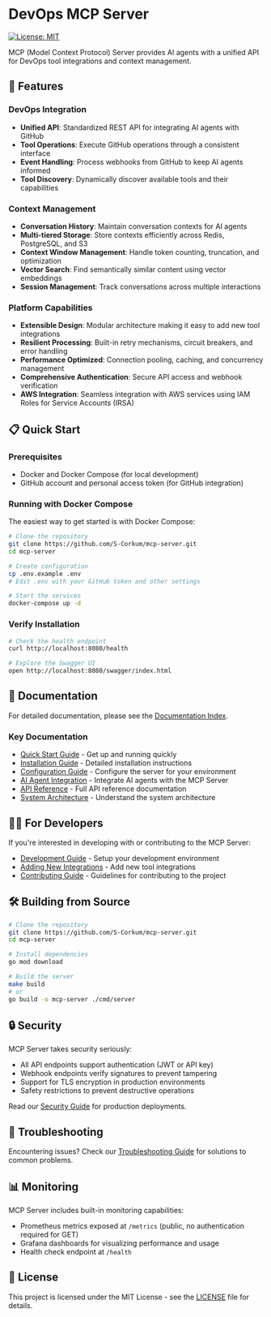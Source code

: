 # DevOps MCP Server

[![License: MIT](https://img.shields.io/badge/License-MIT-blue.svg)](LICENSE)

MCP (Model Context Protocol) Server provides AI agents with a unified API for DevOps tool integrations and context management.

## 🚀 Features

### DevOps Integration
- **Unified API**: Standardized REST API for integrating AI agents with GitHub
- **Tool Operations**: Execute GitHub operations through a consistent interface
- **Event Handling**: Process webhooks from GitHub to keep AI agents informed
- **Tool Discovery**: Dynamically discover available tools and their capabilities

### Context Management
- **Conversation History**: Maintain conversation contexts for AI agents
- **Multi-tiered Storage**: Store contexts efficiently across Redis, PostgreSQL, and S3
- **Context Window Management**: Handle token counting, truncation, and optimization
- **Vector Search**: Find semantically similar content using vector embeddings
- **Session Management**: Track conversations across multiple interactions

### Platform Capabilities
- **Extensible Design**: Modular architecture making it easy to add new tool integrations
- **Resilient Processing**: Built-in retry mechanisms, circuit breakers, and error handling
- **Performance Optimized**: Connection pooling, caching, and concurrency management
- **Comprehensive Authentication**: Secure API access and webhook verification
- **AWS Integration**: Seamless integration with AWS services using IAM Roles for Service Accounts (IRSA)

## 📋 Quick Start

### Prerequisites
- Docker and Docker Compose (for local development)
- GitHub account and personal access token (for GitHub integration)

### Running with Docker Compose

The easiest way to get started is with Docker Compose:

```bash
# Clone the repository
git clone https://github.com/S-Corkum/mcp-server.git
cd mcp-server

# Create configuration
cp .env.example .env
# Edit .env with your GitHub token and other settings

# Start the services
docker-compose up -d
```

### Verify Installation

```bash
# Check the health endpoint
curl http://localhost:8080/health

# Explore the Swagger UI
open http://localhost:8080/swagger/index.html
```

## 📖 Documentation

For detailed documentation, please see the [Documentation Index](docs/README.md).

### Key Documentation

- [Quick Start Guide](docs/quick-start-guide.md) - Get up and running quickly
- [Installation Guide](docs/installation-guide.md) - Detailed installation instructions
- [Configuration Guide](docs/configuration-guide.md) - Configure the server for your environment
- [AI Agent Integration](docs/guides/ai-agent-integration-guide.md) - Integrate AI agents with the MCP Server
- [API Reference](docs/api-reference.md) - Full API reference documentation
- [System Architecture](docs/system-architecture.md) - Understand the system architecture

## 👩‍💻 For Developers

If you're interested in developing with or contributing to the MCP Server:

- [Development Guide](docs/development-guide.md) - Setup your development environment
- [Adding New Integrations](docs/adding-new-integrations.md) - Add new tool integrations
- [Contributing Guide](CONTRIBUTING.md) - Guidelines for contributing to the project

## 🛠️ Building from Source

```bash
# Clone the repository
git clone https://github.com/S-Corkum/mcp-server.git
cd mcp-server

# Install dependencies
go mod download

# Build the server
make build
# or
go build -o mcp-server ./cmd/server
```

## 🔒 Security

MCP Server takes security seriously:

- All API endpoints support authentication (JWT or API key)
- Webhook endpoints verify signatures to prevent tampering
- Support for TLS encryption in production environments
- Safety restrictions to prevent destructive operations

Read our [Security Guide](docs/security/production-deployment-security.md) for production deployments.

## 🐞 Troubleshooting

Encountering issues? Check our [Troubleshooting Guide](docs/troubleshooting-guide.md) for solutions to common problems.

## 📊 Monitoring

MCP Server includes built-in monitoring capabilities:

- Prometheus metrics exposed at `/metrics` (public, no authentication required for GET)
- Grafana dashboards for visualizing performance and usage
- Health check endpoint at `/health`

## 📝 License

This project is licensed under the MIT License - see the [LICENSE](LICENSE) file for details.
